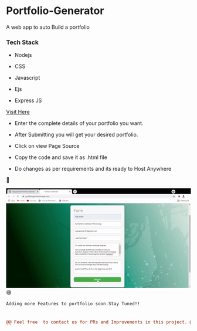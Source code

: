 # Portfolio-Generator

A web app to auto Build a portfolio

### Tech Stack

- Nodejs

- CSS

- Javascript

- Ejs

- Express JS



[Visit Here](https://portfoliogen.herokuapp.com/)

- Enter the complete details of your portfolio you want.

- After Submitting you will get your desired portfolio.

- Click on view Page Source

- Copy the code and save it as .html file

- Do changes as per requirements and its ready to Host Anywhere

🙂

![gif](1.gif)
😄
```diff
Adding more Features to portfolio soon.Stay Tuned!!


@@ Feel free  to contact us for PRs and Improvements in this project. @@ 
